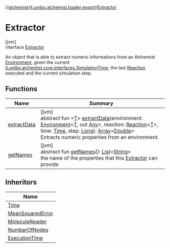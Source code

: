 //[alchemist](../../../index.md)/[it.unibo.alchemist.loader.export](../index.md)/[Extractor](index.md)

# Extractor

[jvm]\
interface [Extractor](index.md)

An object that is able to extract numeric informations from an Alchemist [Environment](../../it.unibo.alchemist.model.interfaces/-environment/index.md), given the current [it.unibo.alchemist.core.interfaces.Simulation](../../it.unibo.alchemist.core.interfaces/-simulation/index.md)[Time](../../it.unibo.alchemist.model.interfaces/-time/index.md), the last [Reaction](../../it.unibo.alchemist.model.interfaces/-reaction/index.md) executed and the current simulation step.

## Functions

| Name | Summary |
|---|---|
| [extractData](extract-data.md) | [jvm]<br>abstract fun <[T](extract-data.md)> [extractData](extract-data.md)(environment: [Environment](../../it.unibo.alchemist.model.interfaces/-environment/index.md)<[T](https://docs.oracle.com/javase/8/docs/api/java/lang/Iterable.html), out [Any](https://kotlinlang.org/api/latest/jvm/stdlib/kotlin/-any/index.html)>, reaction: [Reaction](../../it.unibo.alchemist.model.interfaces/-reaction/index.md)<[T](https://docs.oracle.com/javase/8/docs/api/java/lang/Iterable.html)>, time: [Time](../../it.unibo.alchemist.model.interfaces/-time/index.md), step: [Long](https://kotlinlang.org/api/latest/jvm/stdlib/kotlin/-long/index.html)): [Array](https://kotlinlang.org/api/latest/jvm/stdlib/kotlin/-array/index.html)<[Double](https://kotlinlang.org/api/latest/jvm/stdlib/kotlin/-double/index.html)><br>Extracts numeric properties from an environment. |
| [getNames](get-names.md) | [jvm]<br>abstract fun [getNames](get-names.md)(): [List](https://docs.oracle.com/javase/8/docs/api/java/util/List.html)<[String](https://docs.oracle.com/javase/8/docs/api/java/lang/String.html)><br>the name of the properties that this [Extractor](index.md) can provide |

## Inheritors

| Name |
|---|
| [Time](../-time/index.md) |
| [MeanSquaredError](../-mean-squared-error/index.md) |
| [MoleculeReader](../-molecule-reader/index.md) |
| [NumberOfNodes](../-number-of-nodes/index.md) |
| [ExecutionTime](../-execution-time/index.md) |

